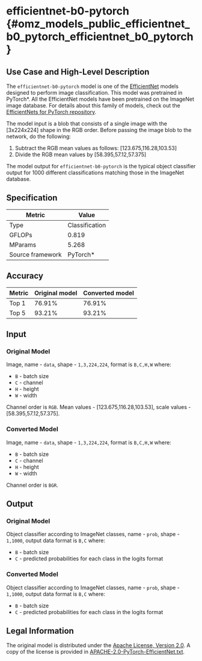 # efficientnet-b0-pytorch {#omz_models_public_efficientnet_b0_pytorch_efficientnet_b0_pytorch}

## Use Case and High-Level Description

The `efficientnet-b0-pytorch` model is one of the [EfficientNet](https://arxiv.org/abs/1905.11946) models designed to perform image classification. This model was pretrained in PyTorch\*. All the EfficientNet models have been pretrained on the ImageNet image database. For details about this family of models, check out the [EfficientNets for PyTorch repository](https://github.com/rwightman/gen-efficientnet-pytorch).

The model input is a blob that consists of a single image with the [3x224x224] shape in the RGB
order. Before passing the image blob to the network, do the following:
1. Subtract the RGB mean values as follows: [123.675,116.28,103.53]
2. Divide the RGB mean values by  [58.395,57.12,57.375]

The model output for `efficientnet-b0-pytorch` is the typical object classifier output for
1000 different classifications matching those in the ImageNet database.

## Specification

| Metric            | Value         |
|-------------------|---------------|
| Type              | Classification|
| GFLOPs            | 0.819         |
| MParams           | 5.268         |
| Source framework  | PyTorch\*     |

## Accuracy

| Metric | Original model | Converted model |
| ------ | -------------- | --------------- |
| Top 1  | 76.91%          | 76.91%           |
| Top 5  | 93.21%          | 93.21%           |

## Input

### Original Model

Image, name - `data`,  shape - `1,3,224,224`, format is `B,C,H,W` where:

- `B` - batch size
- `C` - channel
- `H` - height
- `W` - width

Channel order is `RGB`.
Mean values - [123.675,116.28,103.53], scale values - [58.395,57.12,57.375].

### Converted Model

Image, name - `data`,  shape - `1,3,224,224`, format is `B,C,H,W` where:

- `B` - batch size
- `C` - channel
- `H` - height
- `W` - width

Channel order is `BGR`.

## Output

### Original Model

Object classifier according to ImageNet classes, name - `prob`,  shape - `1,1000`, output data format is `B,C` where:

- `B` - batch size
- `C` - predicted probabilities for each class in the logits format

### Converted Model

Object classifier according to ImageNet classes, name - `prob`,  shape - `1,1000`, output data format is `B,C` where:

- `B` - batch size
- `C` - predicted probabilities for each class in the logits format

## Legal Information

The original model is distributed under the
[Apache License, Version 2.0](https://raw.githubusercontent.com/rwightman/gen-efficientnet-pytorch/5e91628ed98250989a7ddd20abfe27385e0493c1/LICENSE).
A copy of the license is provided in [APACHE-2.0-PyTorch-EfficientNet.txt](../licenses/APACHE-2.0-PyTorch-EfficientNet.txt).
